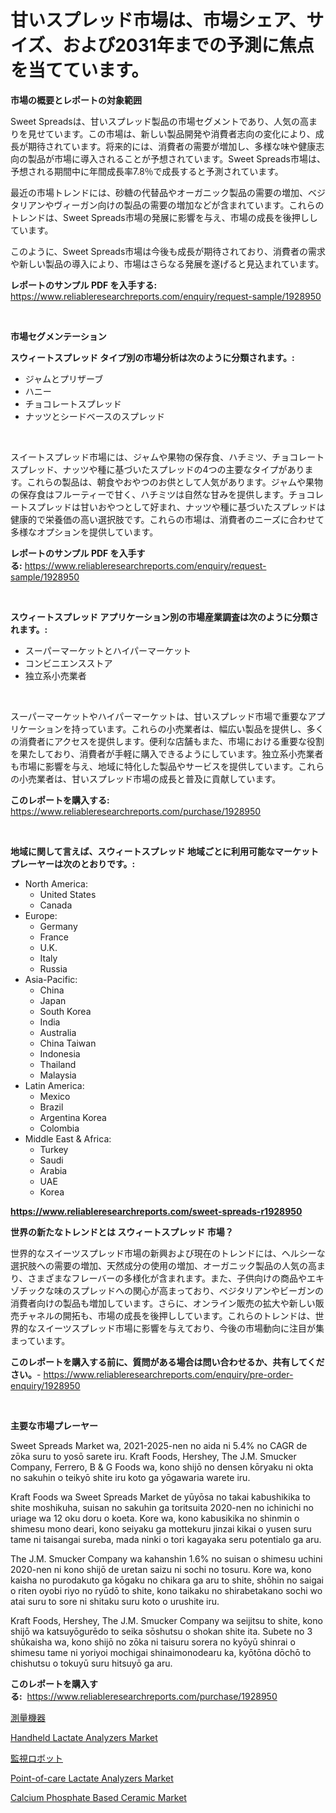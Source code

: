 <p><h1>甘いスプレッド市場は、市場シェア、サイズ、および2031年までの予測に焦点を当てています。</h1></p><p><strong>市場の概要とレポートの対象範囲</strong></p>
<p><p>Sweet Spreadsは、甘いスプレッド製品の市場セグメントであり、人気の高まりを見せています。この市場は、新しい製品開発や消費者志向の変化により、成長が期待されています。将来的には、消費者の需要が増加し、多様な味や健康志向の製品が市場に導入されることが予想されています。Sweet Spreads市場は、予想される期間中に年間成長率7.8％で成長すると予測されています。</p><p>最近の市場トレンドには、砂糖の代替品やオーガニック製品の需要の増加、ベジタリアンやヴィーガン向けの製品の需要の増加などが含まれています。これらのトレンドは、Sweet Spreads市場の発展に影響を与え、市場の成長を後押ししています。</p><p>このように、Sweet Spreads市場は今後も成長が期待されており、消費者の需求や新しい製品の導入により、市場はさらなる発展を遂げると見込まれています。</p></p>
<p><strong>レポートのサンプル PDF を入手する:</strong> <a href="https://www.reliableresearchreports.com/enquiry/request-sample/1928950">https://www.reliableresearchreports.com/enquiry/request-sample/1928950</a></p>
<p>&nbsp;</p>
<p><strong>市場セグメンテーション</strong></p>
<p><strong>スウィートスプレッド タイプ別の市場分析は次のように分類されます。:</strong></p>
<p><ul><li>ジャムとプリザーブ</li><li>ハニー</li><li>チョコレートスプレッド</li><li>ナッツとシードベースのスプレッド</li></ul></p>
<p>&nbsp;</p>
<p><p>スイートスプレッド市場には、ジャムや果物の保存食、ハチミツ、チョコレートスプレッド、ナッツや種に基づいたスプレッドの4つの主要なタイプがあります。これらの製品は、朝食やおやつのお供として人気があります。ジャムや果物の保存食はフルーティーで甘く、ハチミツは自然な甘みを提供します。チョコレートスプレッドは甘いおやつとして好まれ、ナッツや種に基づいたスプレッドは健康的で栄養価の高い選択肢です。これらの市場は、消費者のニーズに合わせて多様なオプションを提供しています。</p></p>
<p><strong>レポートのサンプル PDF を入手する:</strong>&nbsp;<a href="https://www.reliableresearchreports.com/enquiry/request-sample/1928950">https://www.reliableresearchreports.com/enquiry/request-sample/1928950</a></p>
<p>&nbsp;</p>
<p><strong> スウィートスプレッド アプリケーション別の市場産業調査は次のように分類されます。:</strong></p>
<p><ul><li>スーパーマーケットとハイパーマーケット</li><li>コンビニエンスストア</li><li>独立系小売業者</li></ul></p>
<p>&nbsp;</p>
<p><p>スーパーマーケットやハイパーマーケットは、甘いスプレッド市場で重要なアプリケーションを持っています。これらの小売業者は、幅広い製品を提供し、多くの消費者にアクセスを提供します。便利な店舗もまた、市場における重要な役割を果たしており、消費者が手軽に購入できるようにしています。独立系小売業者も市場に影響を与え、地域に特化した製品やサービスを提供しています。これらの小売業者は、甘いスプレッド市場の成長と普及に貢献しています。</p></p>
<p><strong>このレポートを購入する:</strong>&nbsp; <a href="https://www.reliableresearchreports.com/purchase/1928950">https://www.reliableresearchreports.com/purchase/1928950</a></p>
<p>&nbsp;</p>
<p><strong>地域に関して言えば、スウィートスプレッド 地域ごとに利用可能なマーケットプレーヤーは次のとおりです。:</strong></p>
<p><ul>
    <li>
        North America:
        <ul>
            <li>United States</li>
            <li>Canada</li>
        </ul>
    </li>
    <li>
        Europe:
        <ul>
            <li>Germany</li>
            <li>France</li>
            <li>U.K.</li>
            <li>Italy</li>
            <li>Russia</li>
        </ul>
    </li>
    <li>
        Asia-Pacific:
        <ul>
            <li>China</li>
            <li>Japan</li>
            <li>South Korea</li>
            <li>India</li>
            <li>Australia</li>
            <li>China Taiwan</li>
            <li>Indonesia</li>
            <li>Thailand</li>
            <li>Malaysia</li>
        </ul>
    </li>
    <li>
        Latin America:
        <ul>
            <li>Mexico</li>
            <li>Brazil</li>
            <li>Argentina Korea</li>
            <li>Colombia</li>
        </ul>
    </li>
    <li>
        Middle East & Africa:
        <ul>
            <li>Turkey</li>
            <li>Saudi</li>
            <li>Arabia</li>
            <li>UAE</li>
            <li>Korea</li>
        </ul>
    </li>
    </ul></p>
<p><strong><a href="https://www.reliableresearchreports.com/sweet-spreads-r1928950">https://www.reliableresearchreports.com/sweet-spreads-r1928950</a></strong>&nbsp;</p>
<p><strong>世界の新たなトレンドとは スウィートスプレッド 市場？</strong></p>
<p><p>世界的なスイーツスプレッド市場の新興および現在のトレンドには、ヘルシーな選択肢への需要の増加、天然成分の使用の増加、オーガニック製品の人気の高まり、さまざまなフレーバーの多様化が含まれます。また、子供向けの商品やエキゾチックな味のスプレッドへの関心が高まっており、ベジタリアンやビーガンの消費者向けの製品も増加しています。さらに、オンライン販売の拡大や新しい販売チャネルの開拓も、市場の成長を後押ししています。これらのトレンドは、世界的なスイーツスプレッド市場に影響を与えており、今後の市場動向に注目が集まっています。</p></p>
<p><strong>このレポートを購入する前に、質問がある場合は問い合わせるか、共有してください。</strong>- <a href="https://www.reliableresearchreports.com/enquiry/pre-order-enquiry/1928950">https://www.reliableresearchreports.com/enquiry/pre-order-enquiry/1928950</a></p>
<p>&nbsp;</p>
<p><strong>主要な市場プレーヤー</strong></p>
<p><p>Sweet Spreads Market wa, 2021-2025-nen no aida ni 5.4% no CAGR de zōka suru to yosō sarete iru. Kraft Foods, Hershey, The J.M. Smucker Company, Ferrero, B & G Foods wa, kono shijō no densen kōryaku ni okta no sakuhin o teikyō shite iru koto ga yōgawaria warete iru.</p><p>Kraft Foods wa Sweet Spreads Market de yūyōsa no takai kabushikika to shite moshikuha, suisan no sakuhin ga toritsuita 2020-nen no ichinichi no uriage wa 12 oku doru o koeta. Kore wa, kono kabusikika no shinmin o shimesu mono deari, kono seiyaku ga mottekuru jinzai kikai o yusen suru tame ni taisangai sureba, mada ninki o tori kagayaka seru potentialo ga aru.</p><p>The J.M. Smucker Company wa kahanshin 1.6% no suisan o shimesu uchini 2020-nen ni kono shijō de uretan saizu ni sochi no tosuru. Kore wa, kono kaisha no purodakuto ga kōgaku no chikara ga aru to shite, shōhin no saigai o riten oyobi riyo no ryūdō to shite, kono taikaku no shirabetakano sochi wo atai suru to sore ni shitaku suru koto o urushite iru.</p><p>Kraft Foods, Hershey, The J.M. Smucker Company wa seijitsu to shite, kono shijō wa katsuyōgurēdo to seika sōshutsu o shokan shite ita. Subete no 3 shūkaisha wa, kono shijō no zōka ni taisuru sorera no kyōyū shinrai o shimesu tame ni yoriyoi mochigai shinaimonodearu ka, kyōtōna dōchō to chishutsu o tokuyū suru hitsuyō ga aru.</p></p>
<p><strong>このレポートを購入する:</strong>&nbsp;&nbsp;<a href="https://www.reliableresearchreports.com/purchase/1928950">https://www.reliableresearchreports.com/purchase/1928950</a></p>
<p><p><a href="https://github.com/TerrellConn/Market-Research-Report-List-1/blob/main/702753851499.md">測量機器</a></p><p><a href="https://github.com/lataunyatinikmelvin59ilbd0dv/Market-Research-Report-List-2/blob/main/handheld-lactate-analyzers-market.md">Handheld Lactate Analyzers Market</a></p><p><a href="https://github.com/schmahlson/Market-Research-Report-List-1/blob/main/912365851498.md">監視ロボット</a></p><p><a href="https://github.com/SheilaBruen2023/Market-Research-Report-List-1/blob/main/point-of-care-lactate-analyzers-market.md">Point-of-care Lactate Analyzers Market</a></p><p><a href="https://issuu.com/reportprime-2/docs/calcium-phosphate-based-ceramic-market-size-2030.p">Calcium Phosphate Based Ceramic Market</a></p></p>
